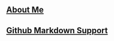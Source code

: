 ## [About Me](https://charles-ah.github.io/about)

## [Github Markdown Support](https://charles-ah.github.io/markdown)